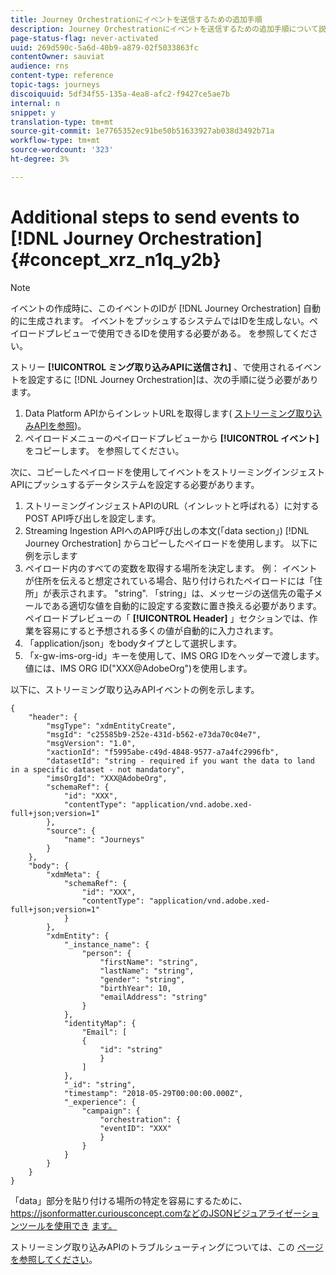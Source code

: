 ```yaml
---
title: Journey Orchestrationにイベントを送信するための追加手順
description: Journey Orchestrationにイベントを送信するための追加手順について説明します
page-status-flag: never-activated
uuid: 269d590c-5a6d-40b9-a879-02f5033863fc
contentOwner: sauviat
audience: rns
content-type: reference
topic-tags: journeys
discoiquuid: 5df34f55-135a-4ea8-afc2-f9427ce5ae7b
internal: n
snippet: y
translation-type: tm+mt
source-git-commit: 1e7765352ec91be50b51633927ab038d3492b71a
workflow-type: tm+mt
source-wordcount: '323'
ht-degree: 3%

---
```




# Additional steps to send events to [!DNL Journey Orchestration] {#concept_xrz_n1q_y2b}

>[!NOTE]
>
>イベントの作成時に、このイベントのIDが [!DNL Journey Orchestration] 自動的に生成されます。 イベントをプッシュするシステムではIDを生成しない。ペイロードプレビューで使用できるIDを使用する必要がある。 [](../event/previewing-the-payload.md)を参照してください。

ストリー **[!UICONTROL ミング取り込みAPIに送信され]** 、で使用されるイベントを設定するに [!DNL Journey Orchestration]は、次の手順に従う必要があります。

1. Data Platform APIからインレットURLを取得します( [ストリーミング取り込みAPIを参照](https://docs.adobe.com/content/help/ja-JP/experience-platform/ingestion/streaming/overview.html))。
1. ペイロードメニューのペイロードプレビューから **[!UICONTROL イベント]** をコピーします。 [](../event/defining-the-payload-fields.md)を参照してください。

次に、コピーしたペイロードを使用してイベントをストリーミングインジェストAPIにプッシュするデータシステムを設定する必要があります。

1. ストリーミングインジェストAPIのURL（インレットと呼ばれる）に対するPOST API呼び出しを設定します。
1. Streaming Ingestion APIへのAPI呼び出しの本文(「data section」) [!DNL Journey Orchestration] からコピーしたペイロードを使用します。 以下に例を示します
1. ペイロード内のすべての変数を取得する場所を決定します。 例： イベントが住所を伝えると想定されている場合、貼り付けられたペイロードには「住所」が表示されます。 &quot;string&quot;. 「string」は、メッセージの送信先の電子メールである適切な値を自動的に設定する変数に置き換える必要があります。 ペイロードプレビューの「 **[!UICONTROL Header]** 」セクションでは、作業を容易にすると予想される多くの値が自動的に入力されます。
1. 「application/json」をbodyタイプとして選択します。
1. 「x-gw-ims-org-id」キーを使用して、IMS ORG IDをヘッダーで渡します。 値には、IMS ORG ID(&quot;XXX@AdobeOrg&quot;)を使用します。

以下に、ストリーミング取り込みAPIイベントの例を示します。

```
{
    "header": {
        "msgType": "xdmEntityCreate",
        "msgId": "c25585b9-252e-431d-b562-e73da70c04e7",
        "msgVersion": "1.0",
        "xactionId": "f5995abe-c49d-4848-9577-a7a4fc2996fb",
        "datasetId": "string - required if you want the data to land in a specific dataset - not mandatory",
        "imsOrgId": "XXX@AdobeOrg",
        "schemaRef": {
            "id": "XXX",
            "contentType": "application/vnd.adobe.xed-full+json;version=1"
        },
        "source": {
            "name": "Journeys"
        }
    },
    "body": {
        "xdmMeta": {
            "schemaRef": {
                "id": "XXX",
                "contentType": "application/vnd.adobe.xed-full+json;version=1"
            }
        },
        "xdmEntity": {
            "_instance_name": {
                "person": {
                    "firstName": "string",
                    "lastName": "string",
                    "gender": "string",
                    "birthYear": 10,
                    "emailAddress": "string"
                }
            },
            "identityMap": {
                "Email": [
                {
                    "id": "string"
                    }
                ]
            },
            "_id": "string",
            "timestamp": "2018-05-29T00:00:00.000Z",
            "_experience": {
                "campaign": {
                    "orchestration": {
                    "eventID": "XXX"
                    }
                }
            }
        }
    }
}
```

「data」部分を貼り付ける場所の特定を容易にするために、https://jsonformatter.curiousconcept.comなどのJSONビジュアライゼーションツールを使用でき [ます。](https://jsonformatter.curiousconcept.com)

ストリーミング取り込みAPIのトラブルシューティングについては、この [ページを参照してください](https://docs.adobe.com/content/help/en/experience-platform/ingestion/streaming/troubleshooting.html)。
